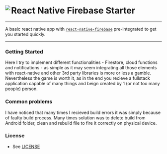 # React Native Firebase Starter<a href="https://rnfirebase.io"><img align="left" src="https://camo.githubusercontent.com/dbea9e8e1413431453c9df6876dedf678c0f8a63/68747470733a2f2f692e696d6775722e636f6d2f65424e4a6c48642e706e67"></a>


---

A basic react native app with [`react-native-firebase`](https://github.com/invertase/react-native-firebase) pre-integrated  to get you started quickly.

---


### Getting Started

Here I try to implement different functionalities - Firestore, cloud functions and notifications - as simple as it may seem integrating all those elements with react-native and other 3rd party libraries is more or less a gamble. Nevertheless the game is worth it, as in the end you recieve a fullstack application capable of many things and beign created by 1 (or not too many people) person.

### Common problems 

I have noticed that many times I recieved build errors it was simply because of faulty build process. Many times solution was to delete build from Android folder, clean and rebuild file to fire it correctly on physical device.

### License

- See [LICENSE](/LICENSE)
